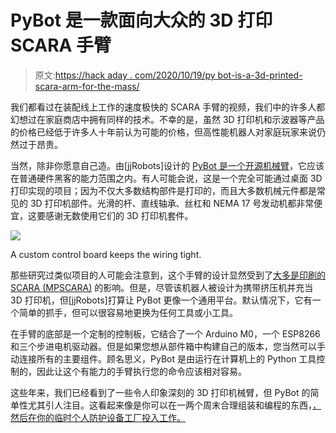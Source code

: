 # PyBot 是一款面向大众的 3D 打印 SCARA 手臂

> 原文:[https://hack aday . com/2020/10/19/py bot-is-a-3d-printed-scara-arm-for-the-mass/](https://hackaday.com/2020/10/19/pybot-is-a-3d-printed-scara-arm-for-the-masses/)

我们都看过在装配线上工作的速度极快的 SCARA 手臂的视频，我们中的许多人都幻想过在家庭商店中拥有同样的技术。不幸的是，虽然 3D 打印机和示波器等产品的价格已经低于许多人十年前认为可能的价格，但高性能机器人对家庭玩家来说仍然过于昂贵。

当然，除非你愿意自己造。由[jjRobots]设计的 [PyBot 是一个开源机械臂](https://hackaday.io/project/175419-pybot-scara-robotic-arm-3d-printed-python)，它应该在普通硬件黑客的能力范围之内。有人可能会说，这是一个完全可能通过桌面 3D 打印实现的项目；因为不仅大多数结构部件是打印的，而且大多数机械元件都是常见的 3D 打印机部件。光滑的杆、直线轴承、丝杠和 NEMA 17 号发动机都非常便宜，这要感谢无数使用它们的 3D 打印机套件。

[![](../Images/63988cd5bf7edacead6e58444d4f5c0b.png)](https://hackaday.com/wp-content/uploads/2020/10/pybot_detail.jpg)

A custom control board keeps the wiring tight.

那些研究过类似项目的人可能会注意到，这个手臂的设计显然受到了[大多是印刷的 SCARA (MPSCARA)](https://www.thingiverse.com/thing:2487048) 的影响。但是，尽管该机器人被设计为携带挤压机并充当 3D 打印机，但[jjRobots]打算让 PyBot 更像一个通用平台。默认情况下，它有一个简单的抓手，但可以很容易地更换为任何工具或小工具。

在手臂的底部是一个定制的控制板，它结合了一个 Arduino M0，一个 ESP8266 和三个步进电机驱动器。但是如果您想从部件箱中构建自己的版本，您当然可以手动连接所有的主要组件。顾名思义，PyBot 是由运行在计算机上的 Python 工具控制的，因此让这个有能力的手臂执行您的命令应该相对容易。

这些年来，我们已经看到了一些令人印象深刻的 3D 打印机械臂，但 PyBot 的简单性尤其引人注目。这看起来像是你可以在一两个周末合理组装和编程的东西，[，然后在你的临时个人防护设备工厂投入工作。](https://hackaday.com/2020/04/12/clever-suction-for-robot-arm-automates-face-shield-production/)